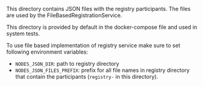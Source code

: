 This directory contains JSON files with the registry participants.
The files are used by the FileBasedRegistrationService.

This directory is provided by default in the docker-compose file and used in system tests.

To use file based implementation of registry service make sure to set following environment variables:

- `NODES_JSON_DIR`: path to registry directory
- `NODES_JSON_FILES_PREFIX`: prefix for all file names in registry directory that contain the participants (`registry-` in this directory).
